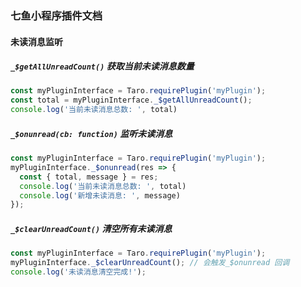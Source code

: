 ### 七鱼小程序插件文档

#### 未读消息监听

##### `_$getAllUnreadCount()` 获取当前未读消息数量
```js
const myPluginInterface = Taro.requirePlugin('myPlugin');
const total = myPluginInterface._$getAllUnreadCount();
console.log('当前未读消息总数: ', total)
```

##### `_$onunread(cb: function)` 监听未读消息
```js
const myPluginInterface = Taro.requirePlugin('myPlugin');
myPluginInterface._$onunread(res => {
  const { total, message } = res;
  console.log('当前未读消息总数: ', total)
  console.log('新增未读消息: ', message)
});
```

##### `_$clearUnreadCount()` 清空所有未读消息
```js
const myPluginInterface = Taro.requirePlugin('myPlugin');
myPluginInterface._$clearUnreadCount(); // 会触发_$onunread 回调
console.log('未读消息清空完成!');
```